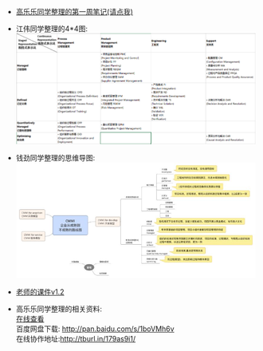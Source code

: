 * [高乐乐同学整理的第一周笔记(请点我)](http://7xl0ck.com1.z0.glb.clouddn.com/%E8%BD%AF%E4%BB%B6%E5%B7%A5%E7%A8%8B%20%E7%AC%AC%E4%B8%80%E5%91%A8.pdf)  

* 江伟同学整理的4*4图:
![](44.png)
  
* 钱劲同学整理的思维导图:
![](mine1.jpg) 

* [老师的课件v1.2](https://github.com/dfghj44444/NJUMENG2016/blob/master/CMMIUM7.pdf)  

* 高乐乐同学整理的相关资料:  
[在线查看](http://7xl0ck.com1.z0.glb.clouddn.com/%E8%BD%AF%E4%BB%B6%E9%A1%B9%E7%9B%AE%E7%AE%A1%E7%90%86.pdf)  
百度网盘下载:
http://pan.baidu.com/s/1boVMh6v  
在线协作地址:http://tburl.in/179as9i1/
